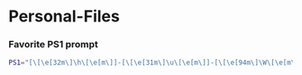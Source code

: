 # Personal-Files
### Favorite PS1 prompt
```bash
PS1="[\[\e[32m\]\h\[\e[m\]]-[\[\e[31m\]\u\[\e[m\]]-[\[\e[94m\]\W\[\e[m\]]\\$ "
```
